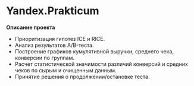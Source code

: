# Yandex.Prakticum

**Описание проекта**
- Приоритизация гипотез ICE и RICE.
- Анализ результатов A/B-теста.
- Построение графиков кумулятивной выручки, среднего чека, конверсии по группам.
- Расчет статистической значимости различий конверсий и средних чеков по сырым и очищенным данным.
- Принятие решения о продолжении/остановке теста.
